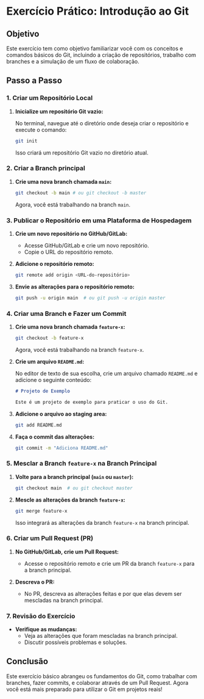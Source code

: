 # Exercício Prático: Introdução ao Git

## Objetivo
Este exercício tem como objetivo familiarizar você com os conceitos e comandos básicos do Git, incluindo a criação de repositórios, trabalho com branches e a simulação de um fluxo de colaboração.

## Passo a Passo

### 1. Criar um Repositório Local
1. **Inicialize um repositório Git vazio:**

   No terminal, navegue até o diretório onde deseja criar o repositório e execute o comando:
   ```bash
   git init
   ```
   Isso criará um repositório Git vazio no diretório atual.

### 2. Criar a Branch principal
1. **Crie uma nova branch chamada `main`:**
   ```bash
   git checkout -b main # ou git checkout -b master
   ```
   Agora, você está trabalhando na branch `main`.

### 3. Publicar o Repositório em uma Plataforma de Hospedagem
1. **Crie um novo repositório no GitHub/GitLab:**
   - Acesse GitHub/GitLab e crie um novo repositório.
   - Copie o URL do repositório remoto.

2. **Adicione o repositório remoto:**
   ```bash
   git remote add origin <URL-do-repositório>
   ```

3. **Envie as alterações para o repositório remoto:**
   ```bash
   git push -u origin main  # ou git push -u origin master
   ```

### 4. Criar uma Branch e Fazer um Commit
1. **Crie uma nova branch chamada `feature-x`:**
   ```bash
   git checkout -b feature-x
   ```
   Agora, você está trabalhando na branch `feature-x`.

2. **Crie um arquivo `README.md`:**

   No editor de texto de sua escolha, crie um arquivo chamado `README.md` e adicione o seguinte conteúdo:

   ```markdown
   # Projeto de Exemplo

   Este é um projeto de exemplo para praticar o uso do Git.
   ```

3. **Adicione o arquivo ao staging area:**
   ```bash
   git add README.md
   ```

4. **Faça o commit das alterações:**
   ```bash
   git commit -m "Adiciona README.md"
   ```

### 5. Mesclar a Branch `feature-x` na Branch Principal
1. **Volte para a branch principal (`main` ou `master`):**
   ```bash
   git checkout main  # ou git checkout master
   ```

2. **Mescle as alterações da branch `feature-x`:**
   ```bash
   git merge feature-x
   ```

   Isso integrará as alterações da branch `feature-x` na branch principal.

### 6. Criar um Pull Request (PR)
1. **No GitHub/GitLab, crie um Pull Request:**
   - Acesse o repositório remoto e crie um PR da branch `feature-x` para a branch principal.

2. **Descreva o PR:**
   - No PR, descreva as alterações feitas e por que elas devem ser mescladas na branch principal.

### 7. Revisão do Exercício
- **Verifique as mudanças:**
   - Veja as alterações que foram mescladas na branch principal.
   - Discutir possíveis problemas e soluções.

## Conclusão
Este exercício básico abrangeu os fundamentos do Git, como trabalhar com branches, fazer commits, e colaborar através de um Pull Request. Agora você está mais preparado para utilizar o Git em projetos reais!

